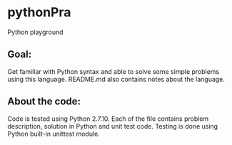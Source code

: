 # pythonPra
Python playground

## Goal: 
Get familiar with Python syntax and able to solve some simple problems using this language. README.md also contains notes about the language. 

## About the code:
Code is tested using Python 2.7.10. Each of the file contains problem description, solution in Python and unit test code. Testing is done using Python built-in unittest module.